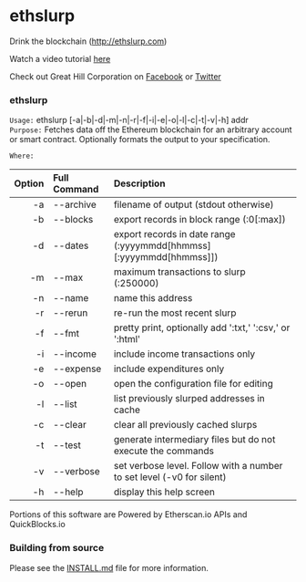 # ethslurp
Drink the blockchain (http://ethslurp.com)

Watch a video tutorial <a href="https://www.youtube.com/watch?v=ZZDV1yAgces">here</a>

Check out Great Hill Corporation on <a href="https://www.facebook.com/GreatHillCorporation/">Facebook</a> or <a href="https://twitter.com/ethslurp">Twitter</a>

### ethslurp

`Usage:` ethslurp [-a|-b|-d|-m|-n|-r|-f|-i|-e|-o|-l|-c|-t|-v|-h] addr  
`Purpose:` Fetches data off the Ethereum blockchain for an arbitrary account or smart contract. Optionally formats the output to your specification.
             
`Where:`  

| Option | Full Command | Description |
| -------: | :------- | :------- |
| -a | --archive | filename of output (stdout otherwise) |
| -b | --blocks | export records in block range (:0[:max]) |
| -d | --dates | export records in date range (:yyyymmdd[hhmmss][:yyyymmdd[hhmmss]]) |
| -m | --max | maximum transactions to slurp (:250000) |
| -n | --name | name this address |
| -r | --rerun | re-run the most recent slurp |
| -f | --fmt | pretty print, optionally add ':txt,' ':csv,' or ':html' |
| -i | --income | include income transactions only |
| -e | --expense | include expenditures only |
| -o | --open | open the configuration file for editing |
| -l | --list | list previously slurped addresses in cache |
| -c | --clear | clear all previously cached slurps |
| -t | --test | generate intermediary files but do not execute the commands |
| -v | --verbose | set verbose level. Follow with a number to set level (-v0 for silent) |
| -h | --help | display this help screen |

  Portions of this software are Powered by Etherscan.io APIs and QuickBlocks.io

### Building from source

Please see the <a href="https://github.com/Great-Hill-Corporation/ethslurp/blob/master/INSTALL.md">INSTALL.md</a> file for more information.
